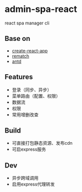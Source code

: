 # admin-spa-react

react spa manager cli

## Base on

* [create-react-app](https://github.com/facebook/create-react-app)
* [rematch](https://github.com/rematch/rematch)
* [antd](https://ant.design/)

## Features

* 登录（同步、异步）
* 菜单路由（配置、权限）
* 数据流
* 权限
* 常用增删改查

## Build

* 可直接打包静态资源、发布cdn
* 可启express服务

## Dev

* 异步跨域调用
* 启用express代理转发
